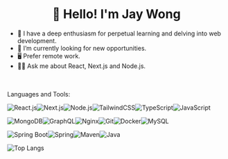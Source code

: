 <h1 align="center">👋 Hello! I'm Jay Wong</h1>


- 🙇 I have a deep enthusiasm for perpetual learning and delving into web development.
- 🤝 I’m currently looking for new opportunities.
- 🖥️ Prefer remote work.
- 🙋‍♂️ Ask me about React, Next.js and Node.js.

<br/><br/>
Languages and Tools:

  ![React.js](https://img.shields.io/badge/-React.js-000000?style=plastic&logo=react)![Next.js](https://img.shields.io/badge/-Next.js-000000?style=plastic&logo=next.js)![Node.js](https://img.shields.io/badge/-Node.js-000000?style=plastic&logo=node.js)![TailwindCSS](https://img.shields.io/badge/-TailwindCSS-000000?style=plastic&logo=tailwind-css)![TypeScript](https://img.shields.io/badge/-TypeScript-000000?style=plastic&logo=typescript)![JavaScript](https://img.shields.io/badge/-JavaScript-000000?style=plastic&logo=javascript)

  ![MongoDB](https://img.shields.io/badge/-MongoDB-000000?style=plastic&logo=mongodb)![GraphQL](https://img.shields.io/badge/-GraphQL-000000?style=plastic&logo=graphql)![Nginx](https://img.shields.io/badge/-Nginx-000000?style=plastic&logo=nginx)![Git](https://img.shields.io/badge/-Git-000000?style=plastic&logo=git)![Docker](https://img.shields.io/badge/-Docker-000000?style=plastic&logo=docker)![MySQL](https://img.shields.io/badge/-MySQL-000000?style=plastic&logo=mysql)

  ![Spring Boot](https://img.shields.io/badge/-Spring%20Boot-000000?style=plastic&logo=spring-boot)![Spring](https://img.shields.io/badge/-Spring-000000?style=plastic&logo=spring)![Maven](https://img.shields.io/badge/-Maven-000000?style=plastic&logo=apache-maven)![Java](https://badgen.net/badge/icon/Java?icon=java&label&color=000000)


  ![Top Langs](https://github-readme-stats.vercel.app/api/top-langs/?username=Jay-Wong-Git&hide=less,scss,stylus,css,html,ejs&show_icons=true&theme=dark&langs_count=4)
